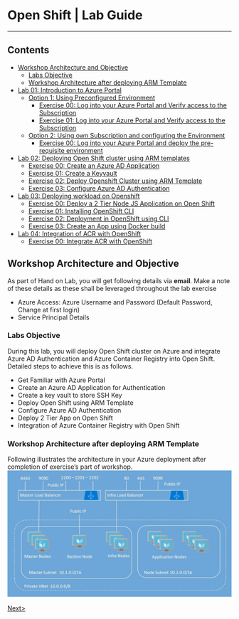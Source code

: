 # Open Shift | Lab Guide

***

## Contents
<!-- TOC -->

* [Workshop Architecture and Objective](#workshop-architecture-and-objective)
   * [Labs Objective](#labs-objective)	
   * [Workshop Architecture after deploying ARM Template](#workshop-architecture-after-deploying-arm-template)	
* [Lab 01: Introduction to Azure Portal](docs/Lab%2001:%20Introduction-to-Azure-Portal.md)	
   * [Option 1: Using Preconfigured Environment](docs//Lab%2001:%20Introduction-to-Azure-Portal.md#option-1-using-preconfigured-environment)
     * [Exercise 00: Log into your Azure Portal and Verify access to the Subscription](docs//Lab%2001:%20Introduction-to-Azure-Portal.md#exercise-00-sign-up-for-pre-configured-environment)     
     * [Exercise 01: Log into your Azure Portal and Verify access to the Subscription](docs//Lab%2001:%20Introduction-to-Azure-Portal.md#exercise-01-log-into-your-azure-portal-and-verify-access-to-the-subscription)
   * [Option 2: Using own Subscription and configuring the Environment](docs//Lab%2001:%20Introduction-to-Azure-Portal.md#option-2-using-own-subscription-and-configuring-the-environment)
     * [Exercise 00: Log into your Azure Portal and deploy the pre-requisite environment](docs/Lab%2001:%20Introduction-to-Azure-Portal.md#exercise-00-log-into-your-azure-portal-and-deploy-the-pre-requisite-environment)
* [Lab 02: Deploying Open Shift cluster using ARM templates](docs/Lab%2002:%20Deploying-OpenShift-cluster-using-ARM-templates.md)
   * [Exercise 00: Create an Azure AD Application](docs/Lab%2002:%20Deploying-OpenShift-cluster-using-ARM-templates.md#exercise-00-create-an-azure-ad-application)
   * [Exercise 01: Create a Keyvault](docs/Lab%2002:%20Deploying-OpenShift-cluster-using-ARM-templates.md#exercise-01-create-a-keyvault)
   * [Exercise 02: Deploy Openshift Cluster using ARM Template](docs/Lab%2002:%20Deploying-OpenShift-cluster-using-ARM-templates.md#exercise-02-deploy-openshift-cluster-using-arm-template)
   * [Exercise 03: Configure Azure AD Authentication](docs/Lab%2002:%20Deploying-OpenShift-cluster-using-ARM-templates.md#exercise-03-configure-azure-ad-authentication)
* [Lab 03: Deploying workload on Openshift](docs/Lab%2003:%20Deploying-workload-on-Openshift.md)
   * [Exercise 00: Deploy a 2 Tier Node JS Application on Open Shift](docs/Lab%2003:%20Deploying-workload-on-Openshift.md#exercise-00-deploy-a-2-tier-node-js-application-on-open-shift)
   * [Exercise 01: Installing OpenShift CLI](docs/Lab%2003:%20Deploying-workload-on-Openshift.md#exercise-01-installing-openshift-cli)
   * [Exercise 02: Deployment in OpenShift using CLI](docs/Lab%2003:%20Deploying-workload-on-Openshift.md#exercise-02-deployment-in-openshift-using-cli)
   * [Exercise 03: Create an App using Docker build](docs/Lab%2003:%20Deploying-workload-on-Openshift.md#exercise-03-create-an-app-using-docker-build)
* [Lab 04: Integration of ACR with OpenShift](docs/Lab%2004:%20Integration-of-ACR-%20with-OpenShift.md)
   * [Exercise 00: Integrate ACR with OpenShift](docs/Lab%2004:%20Integration-of-ACR-%20with-OpenShift.md#exercise-00-integrate-acr-with-openshift)
<!-- /TOC -->

## Workshop Architecture and Objective
 As part of Hand on Lab, you will get following details via **email**. Make a note of these details as these shall be leveraged throughout the lab exercise
- Azure Access: Azure Username and Password (Default Password, Change at first login)
- Service Principal Details

### Labs Objective
During this lab, you will deploy Open Shift cluster on Azure and integrate Azure AD Authentication and Azure Container Registry into Open Shift. Detailed steps to achieve this is as follows.
- Get Familiar with Azure Portal
-	Create an Azure AD Application for Authentication
-	Create a key vault to store SSH Key
-	Deploy Open Shift using ARM Template
-	Configure Azure AD Authentication
-	Deploy 2 Tier App on Open Shift
-	Integration of Azure Container Registry with Open Shift

### Workshop Architecture after deploying ARM Template
Following illustrates the architecture in your Azure deployment after completion of exercise’s part of workshop.
<img src="images/1workshop_arch.jpg"/>

[Next>](docs/Lab%2001:%20Introduction-to-Azure-Portal.md)
